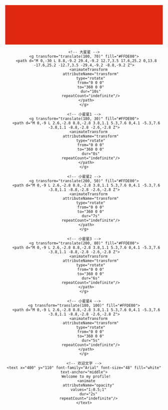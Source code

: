 <div align="center">
  <svg width="800" height="200" xmlns="http://www.w3.org/2000/svg">
    <!-- 红色背景 -->
    <rect width="800" height="200" fill="#DE2910"/>
    
    <!-- 大星星 -->
    <g transform="translate(100, 70)" fill="#FFDE00">
      <path d="M 0,-30 L 8.8,-9.2 29.4,-9.2 12.7,3.5 17.6,25.2 0,13.8 -17.6,25.2 -12.7,3.5 -29.4,-9.2 -8.8,-9.2 Z">
        <animateTransform
          attributeName="transform"
          type="rotate"
          from="0 0 0"
          to="360 0 0"
          dur="10s"
          repeatCount="indefinite"/>
      </path>
    </g>
    
    <!-- 小星星1 -->
    <g transform="translate(180, 30)" fill="#FFDE00">
      <path d="M 0,-9 L 2.6,-2.8 8.8,-2.8 3.8,1.1 5.3,7.6 0,4.1 -5.3,7.6 -3.8,1.1 -8.8,-2.8 -2.6,-2.8 Z">
        <animateTransform
          attributeName="transform"
          type="rotate"
          from="0 0 0"
          to="360 0 0"
          dur="8s"
          repeatCount="indefinite"/>
      </path>
    </g>
    
    <!-- 小星星2 -->
    <g transform="translate(200, 50)" fill="#FFDE00">
      <path d="M 0,-9 L 2.6,-2.8 8.8,-2.8 3.8,1.1 5.3,7.6 0,4.1 -5.3,7.6 -3.8,1.1 -8.8,-2.8 -2.6,-2.8 Z">
        <animateTransform
          attributeName="transform"
          type="rotate"
          from="0 0 0"
          to="360 0 0"
          dur="7s"
          repeatCount="indefinite"/>
      </path>
    </g>
    
    <!-- 小星星3 -->
    <g transform="translate(200, 80)" fill="#FFDE00">
      <path d="M 0,-9 L 2.6,-2.8 8.8,-2.8 3.8,1.1 5.3,7.6 0,4.1 -5.3,7.6 -3.8,1.1 -8.8,-2.8 -2.6,-2.8 Z">
        <animateTransform
          attributeName="transform"
          type="rotate"
          from="0 0 0"
          to="360 0 0"
          dur="6s"
          repeatCount="indefinite"/>
      </path>
    </g>
    
    <!-- 小星星4 -->
    <g transform="translate(180, 100)" fill="#FFDE00">
      <path d="M 0,-9 L 2.6,-2.8 8.8,-2.8 3.8,1.1 5.3,7.6 0,4.1 -5.3,7.6 -3.8,1.1 -8.8,-2.8 -2.6,-2.8 Z">
        <animateTransform
          attributeName="transform"
          type="rotate"
          from="0 0 0"
          to="360 0 0"
          dur="5s"
          repeatCount="indefinite"/>
      </path>
    </g>
    
    <!-- 欢迎文字 -->
    <text x="400" y="110" font-family="Arial" font-size="48" fill="white" text-anchor="middle">
      Welcome to my profile!
      <animate
        attributeName="opacity"
        values="1;0.5;1"
        dur="2s"
        repeatCount="indefinite"/>
    </text>
  </svg>
</div>
